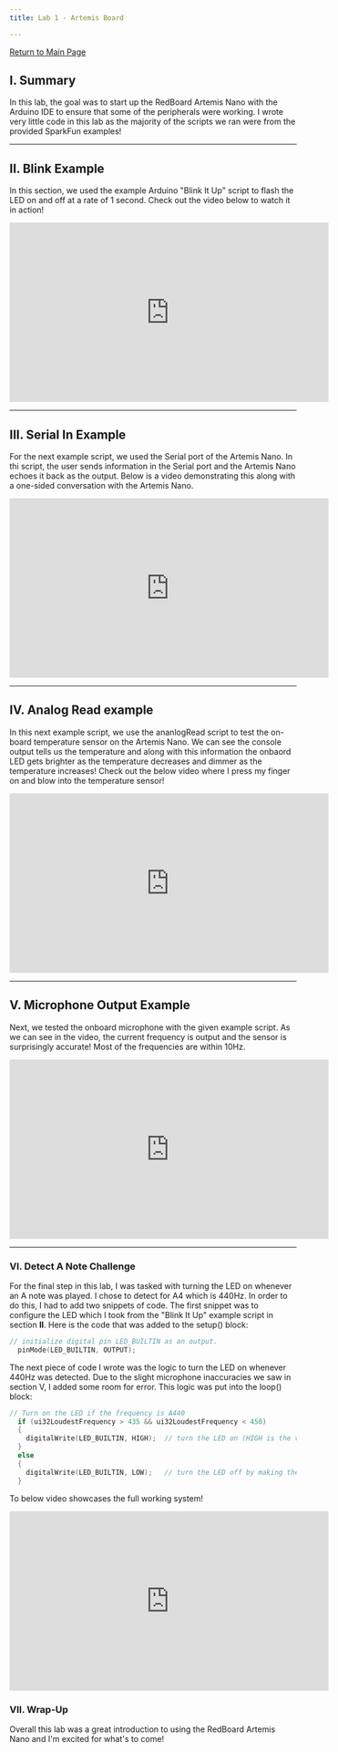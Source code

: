 ```yaml
---
title: Lab 1 - Artemis Board

---
```

[Return to Main Page](https://themandrazic.github.io/)

## I. Summary
In this lab, the goal was to start up the RedBoard Artemis Nano with the Arduino IDE to ensure that some of the peripherals were working. I wrote very little code in this lab as the majority of the scripts we ran were from the provided SparkFun examples!

---
## II. Blink Example
In this section, we used the example Arduino "Blink It Up" script to flash the LED on and off at a rate of 1 second. Check out the video below to watch it in action!

<iframe width="560" height="315" src="https://www.youtube.com/embed/30YJfUKDW8M" title="YouTube video player" frameborder="0" allow="accelerometer; autoplay; clipboard-write; encrypted-media; gyroscope; picture-in-picture; web-share" allowfullscreen></iframe>

---
## III. Serial In Example
For the next example script, we used the Serial port of the Artemis Nano. In thi script, the user sends information in the Serial port and the Artemis Nano echoes it back as the output. Below is a video demonstrating this along with a one-sided conversation with the Artemis Nano.

<iframe width="560" height="315" src="https://www.youtube.com/embed/_e_Vv3_4G98" title="YouTube video player" frameborder="0" allow="accelerometer; autoplay; clipboard-write; encrypted-media; gyroscope; picture-in-picture; web-share" allowfullscreen></iframe>

---
## IV. Analog Read example
In this next example script, we use the ananlogRead script to test the on-board temperature sensor on the Artemis Nano. We can see the console output tells us the temperature and along with this information the onbaord LED gets brighter as the temperature decreases and dimmer as the temperature increases! Check out the below video where I press my finger on and blow into the temperature sensor!

<iframe width="560" height="315" src="https://www.youtube.com/embed/P3S2xOT8AkE" title="YouTube video player" frameborder="0" allow="accelerometer; autoplay; clipboard-write; encrypted-media; gyroscope; picture-in-picture; web-share" allowfullscreen></iframe>

---
## V. Microphone Output Example
Next, we tested the onboard microphone with the given example script. As we can see in the video, the current frequency is output and the sensor is surprisingly accurate! Most of the frequencies are within 10Hz.

<iframe width="560" height="315" src="https://www.youtube.com/embed/t0PWzByjYfM" title="YouTube video player" frameborder="0" allow="accelerometer; autoplay; clipboard-write; encrypted-media; gyroscope; picture-in-picture; web-share" allowfullscreen></iframe>

---
### VI. Detect A Note Challenge
For the final step in this lab, I was tasked with turning the LED on whenever an A note was played. I chose to detect for A4 which is 440Hz. In order to do this, I had to add two snippets of code. The first snippet was to configure the LED which I took from the "Blink It Up" example script in section **II**. Here is the code that was added to the setup() block:
```C
// initialize digital pin LED_BUILTIN as an output.
  pinMode(LED_BUILTIN, OUTPUT);
```
The next piece of code I wrote was the logic to turn the LED on whenever 440Hz was detected. Due to the slight microphone inaccuracies we saw in section V, I added some room for error. This logic was put into the loop() block:
```C
// Turn on the LED if the frequency is A440
  if (ui32LoudestFrequency > 435 && ui32LoudestFrequency < 450)
  {
    digitalWrite(LED_BUILTIN, HIGH);  // turn the LED on (HIGH is the voltage level)
  }
  else
  {
    digitalWrite(LED_BUILTIN, LOW);   // turn the LED off by making the voltage LOW
  }
```

To below video showcases the full working system!

<iframe width="560" height="315" src="https://www.youtube.com/embed/kWITh8WR3sY" title="YouTube video player" frameborder="0" allow="accelerometer; autoplay; clipboard-write; encrypted-media; gyroscope; picture-in-picture; web-share" allowfullscreen></iframe>

### VII. Wrap-Up
Overall this lab was a great introduction to using the RedBoard Artemis Nano and I'm excited for what's to come!